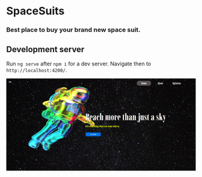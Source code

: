 # SpaceSuits
### Best place to buy your brand new space suit.

## Development server

Run `ng serve`  after `npm i` for a dev server. Navigate then to `http://localhost:4200/`.

<img src='ReadmeIMG.PNG' alt='spaceSuitWelcomeReadme'/>


